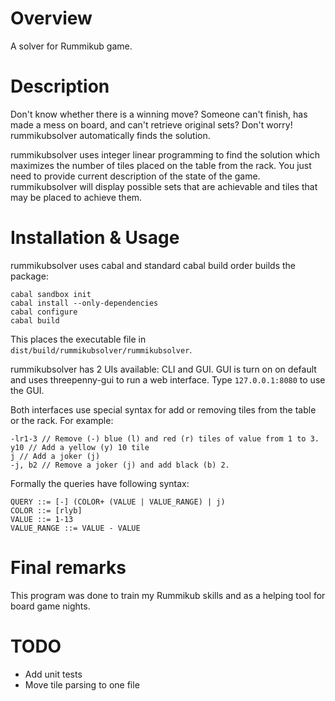 Overview
========

A solver for Rummikub game.

Description
===========

Don't know whether there is a winning move? Someone can't finish, has made a
mess on board, and can't retrieve original sets? Don't worry! rummikubsolver
automatically finds the solution.

rummikubsolver uses integer linear programming to find the solution which
maximizes the number of tiles placed on the table from the rack. You just need
to provide current description of the state of the game. rummikubsolver will
display possible sets that are achievable and tiles that may be placed to
achieve them.

Installation & Usage
======

rummikubsolver uses cabal and standard cabal build order builds the package:

    cabal sandbox init
    cabal install --only-dependencies
    cabal configure
    cabal build

This places the executable file in
<code>dist/build/rummikubsolver/rummikubsolver</code>.

rummikubsolver has 2 UIs available: CLI and GUI. GUI is turn on on default and
uses threepenny-gui to run a web interface. Type <code>127.0.0.1:8080</code> to
use the GUI.

Both interfaces use special syntax for add or removing tiles from the table or
the rack. For example:

    -lr1-3 // Remove (-) blue (l) and red (r) tiles of value from 1 to 3.
    y10 // Add a yellow (y) 10 tile
    j // Add a joker (j)
    -j, b2 // Remove a joker (j) and add black (b) 2.

Formally the queries have following syntax:
    
    QUERY ::= [-] (COLOR+ (VALUE | VALUE_RANGE) | j)
    COLOR ::= [rlyb]
    VALUE ::= 1-13
    VALUE_RANGE ::= VALUE - VALUE

Final remarks
=====

This program was done to train my Rummikub skills and as a helping tool for
board game nights.

TODO
=====

* Add unit tests
* Move tile parsing to one file
